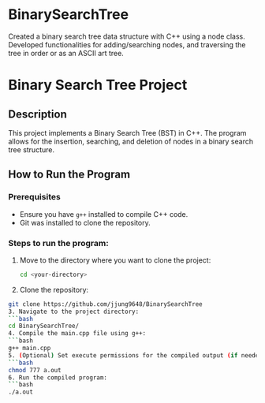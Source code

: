 # BinarySearchTree
Created a binary search tree data structure with C++ using a node class. Developed functionalities for adding/searching nodes, and traversing the tree in order or as an ASCII art tree.


# Binary Search Tree Project

## Description
This project implements a Binary Search Tree (BST) in C++. The program allows for the insertion, searching, and deletion of nodes in a binary search tree structure.

## How to Run the Program

### Prerequisites
- Ensure you have `g++` installed to compile C++ code.
- Git was installed to clone the repository.

### Steps to run the program:
1. Move to the directory where you want to clone the project:
   ```bash
   cd <your-directory>
2. Clone the repository:
  ```bash
  git clone https://github.com/jjung9648/BinarySearchTree
3. Navigate to the project directory:
  ```bash
  cd BinarySearchTree/
4. Compile the main.cpp file using g++:
  ```bash
  g++ main.cpp
5. (Optional) Set execute permissions for the compiled output (if needed):
  ```bash
  chmod 777 a.out
6. Run the compiled program:
  ```bash
  ./a.out
